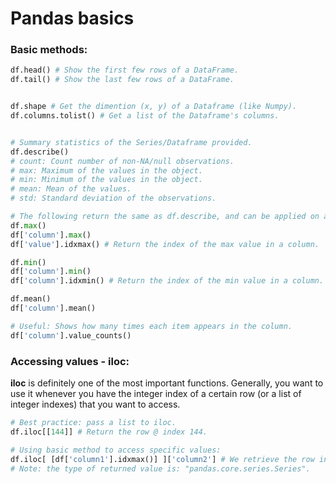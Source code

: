 # Pandas basics

### Basic methods:

```Python
df.head() # Show the first few rows of a DataFrame.
df.tail() # Show the last few rows of a DataFrame.


df.shape # Get the dimention (x, y) of a Dataframe (like Numpy).
df.columns.tolist() # Get a list of the Dataframe's columns.


# Summary statistics of the Series/Dataframe provided.
df.describe()
# count: Count number of non-NA/null observations.
# max: Maximum of the values in the object.
# min: Minimum of the values in the object.
# mean: Mean of the values.
# std: Standard deviation of the observations.

# The following return the same as df.describe, and can be applied on all dataframe, or on a column:
df.max()
df['column'].max()
df['value'].idxmax() # Return the index of the max value in a column.

df.min()
df['column'].min()
df['column'].idxmin() # Return the index of the min value in a column.

df.mean()
df['column'].mean()

# Useful: Shows how many times each item appears in the column.
df['column'].value_counts()
```

### Accessing values - iloc:

**iloc** is definitely one of the most important functions. Generally, you want to use it whenever you have the integer index of a certain row (or a list of integer indexes) that you want to access.

```Python
# Best practice: pass a list to iloc.
df.iloc[[144]] # Return the row @ index 144.

# Using basic method to access specific values:
df.iloc[ [df['column1'].idxmax()] ]['column2'] # We retrieve the row index of 'column1's maximum value, to access its corresponding 'column2'.
# Note: the type of returned value is: "pandas.core.series.Series".

```
